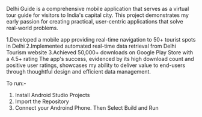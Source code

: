 Delhi Guide is a comprehensive mobile application that serves as a virtual tour guide for visitors to India's capital city. This project demonstrates my early passion for creating practical, user-centric applications that solve real-world problems.

1.Developed a mobile app providing real-time navigation to 50+ tourist spots in Delhi
2.Implemented automated real-time data retrieval from Delhi Tourism website
3.Achieved 50,000+ downloads on Google Play Store with a 4.5+ rating
The app's success, evidenced by its high download count and positive user ratings, showcases my ability to deliver value to end-users through thoughtful design and efficient data management.

To run:-

1. Install Android Studio Projects
2. Import the Repository
3. Connect your Androind Phone. Then Select Build and Run
